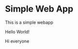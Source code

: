<html>
<title>Simple Web</title>
<H1>Simple Web App</H1>
<p>This is a simple webapp
</p>
<p>Hello World!</p>
<p>Hi everyone</p>  
</html>  
